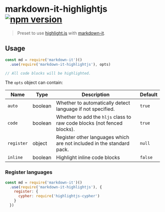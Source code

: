# markdown-it-highlightjs [![npm version](http://img.shields.io/npm/v/markdown-it-highlightjs.svg?style=flat-square)](https://www.npmjs.org/package/markdown-it-highlightjs)

> Preset to use [highlight.js] with [markdown-it].

[highlight.js]: https://highlightjs.org/
[markdown-it]: https://github.com/markdown-it/markdown-it

Usage
-----

```js
const md = require('markdown-it')()
  .use(require('markdown-it-highlightjs'), opts)

// All code blocks will be highlighted.
```

The `opts` object can contain:

Name       | Type | Description                                                                | Default
-----------|------|----------------------------------------------------------------------------|--------
`auto`     | boolean | Whether to automatically detect language if not specified.              | `true`
`code`     | boolean | Whether to add the `hljs` class to raw code blocks (not fenced blocks). | `true`
`register` | object  | Register other languages which are not included in the standard pack.   | `null`
`inline`   | boolean | Highlight inline code blocks                                            | `false`

### Register languages

```js
const md = require('markdown-it')()
  .use(require('markdown-it-highlightjs'), {
    register: {
      cypher: require('highlightjs-cypher')
    }
  })
```
